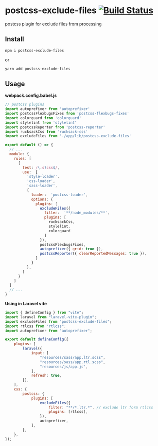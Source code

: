 # postcss-exclude-files [![Build Status](https://travis-ci.org/anyley/postcss-exclude-files.svg?branch=master)](https://travis-ci.org/anyley/postcss-exclude-files)

postcss plugin for exclude files from processing

## Install

```bash
npm i postcss-exclude-files
```

or

```bash
yarn add postcss-exclude-files
```

## Usage

**webpack.config.babel.js**
```javascript
// postcss plugins
import autoprefixer from 'autoprefixer'
import postcssFlexbugsFixes from 'postcss-flexbugs-fixes'
import colorguard from 'colorguard'
import stylelint from 'stylelint'
import postcssReporter from 'postcss-reporter'
import rucksackCss from 'rucksack-css'
import excludeFiles from './app/lib/postcss-exclude-files'

export default () => {
  // ...
  module: {
    rules: [
      {
        test: /\.s?css$/,
        use:  [
          'style-loader',
          'css-loader',
          'sass-loader',
          {
            loader:  'postcss-loader',
            options: {
              plugins: [
                excludeFiles({
                  filter:  '**/node_modules/**',
                  plugins: [
                    rucksackCss,
                    stylelint,
                    colorguard
                  ]
                }),
                postcssFlexbugsFixes,
                autoprefixer({ grid: true }),
                postcssReporter({ clearReportedMessages: true }),
              ]
            }
          },
        ]
      }
    ]
  }
  // ...
}
```

**Using in Laravel vite**
```javascript
import { defineConfig } from "vite";
import laravel from "laravel-vite-plugin";
import excludeFiles from "postcss-exclude-files";
import rtlcss from "rtlcss";
import autoprefixer from "autoprefixer";

export default defineConfig({
    plugins: [
        laravel({
            input: [
                "resources/sass/app.ltr.scss",
                "resources/sass/app.rtl.scss",
                "resources/js/app.js",
            ],
            refresh: true,
        }),
    ],
    css: {
        postcss: {
            plugins: [
                excludeFiles({
                    filter: "**/*.ltr.*", // exclude ltr form rtlcss
                    plugins: [rtlcss],
                }),
                autoprefixer,
            ],
        },
    },
});

```
